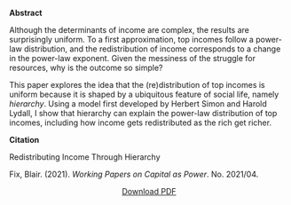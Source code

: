 <b>Abstract</b>

Although the determinants of income are complex, the results are surprisingly uniform. To a first approximation, top incomes follow a power-law distribution, and the redistribution of income corresponds to a change in the power-law exponent. Given the messiness of the struggle for resources, why is the outcome so simple?

This paper explores the idea that the (re)distribution of top incomes is uniform because it is shaped by a ubiquitous feature of social life, namely <i>hierarchy</i>. Using a model first developed by Herbert Simon and Harold Lydall, I show that hierarchy can explain the power-law distribution of top incomes, including how income gets redistributed as the rich get richer.

<b>Citation</b>

Redistributing Income Through Hierarchy

Fix, Blair. (2021). <i>Working Papers on Capital as Power</i>. No. 2021/04. 

<div style="text-align:center">
<a href="https://capitalaspower.com/wp-content/uploads/2021/10/fix_redistributing_2021-10-242.pdf">Download PDF</a>
</div>

